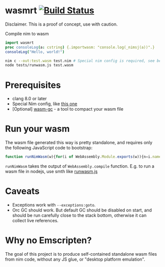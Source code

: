 # wasmrt [![Build Status](https://github.com/yglukhov/wasmrt/workflows/CI/badge.svg?branch=master)](https://github.com/yglukhov/wasmrt/actions?query=branch%3Amaster)

Disclaimer. This is a proof of concept, use with caution.

Compile nim to wasm
```nim
import wasmrt
proc consoleLog(a: cstring) {.importwasm: "console.log(_nimsj(a))".}
consoleLog("Hello, world!")
```

```sh
nim c --out:test.wasm test.nim # Special nim config is required, see below
node tests/runwasm.js test.wasm
```

# Prerequisites
- clang 8.0 or later
- Special Nim config, like [this one](https://github.com/yglukhov/wasmrt/blob/master/tests/config.nims)
- [Optional] [wasm-gc](https://github.com/alexcrichton/wasm-gc) - a tool to compact your wasm file

# Run your wasm
The wasm file generated this way is pretty standalone, and requires only the following JavaScript code to bootstrap:
```js
function runNimWasm(w){for(i of WebAssembly.Module.exports(w)){n=i.name;if(n[0]==';'){new Function('m',n)(w);break}}}
```
`runNimWasm` takes the output of `WebAssembly.compile` function. E.g. to run a wasm file in nodejs, use smth like [runwasm.js](https://github.com/yglukhov/wasmrt/blob/master/tests/runwasm.js)

# Caveats
- Exceptions work with `--exceptions:goto`.
- Orc GC should work. But default GC should be disabled on start, and should be run carefully close to the stack bottom, otherwise it can collect live references.

# Why no Emscripten?
The goal of this project is to produce self-contained standalone wasm files from nim code, without any JS glue, or "desktop platform emulation".
